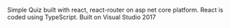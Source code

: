 Simple Quiz built with react, react-router on asp net core platform. 
React is coded using TypeScript. 
Built on Visual Studio 2017 